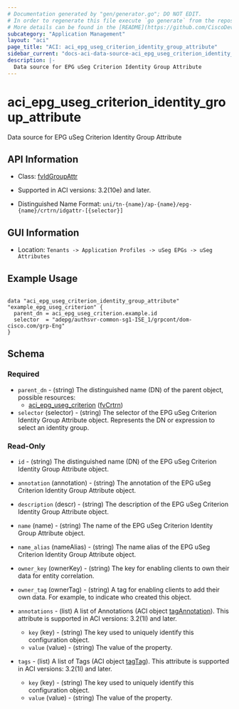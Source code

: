 ```yaml
---
# Documentation generated by "gen/generator.go"; DO NOT EDIT.
# In order to regenerate this file execute `go generate` from the repository root.
# More details can be found in the [README](https://github.com/CiscoDevNet/terraform-provider-aci/blob/master/README.md).
subcategory: "Application Management"
layout: "aci"
page_title: "ACI: aci_epg_useg_criterion_identity_group_attribute"
sidebar_current: "docs-aci-data-source-aci_epg_useg_criterion_identity_group_attribute"
description: |-
  Data source for EPG uSeg Criterion Identity Group Attribute
---
```


# aci_epg_useg_criterion_identity_group_attribute #

Data source for EPG uSeg Criterion Identity Group Attribute

## API Information ##

* Class: [fvIdGroupAttr](https://pubhub.devnetcloud.com/media/model-doc-latest/docs/app/index.html#/objects/fvIdGroupAttr/overview)

* Supported in ACI versions: 3.2(10e) and later.

* Distinguished Name Format: `uni/tn-{name}/ap-{name}/epg-{name}/crtrn/idgattr-[{selector}]`

## GUI Information ##

* Location: `Tenants -> Application Profiles -> uSeg EPGs -> uSeg Attributes`

## Example Usage ##

```hcl

data "aci_epg_useg_criterion_identity_group_attribute" "example_epg_useg_criterion" {
  parent_dn = aci_epg_useg_criterion.example.id
  selector  = "adepg/authsvr-common-sg1-ISE_1/grpcont/dom-cisco.com/grp-Eng"
}

```

## Schema ##

### Required ###

* `parent_dn` - (string) The distinguished name (DN) of the parent object, possible resources:
  - [aci_epg_useg_criterion](https://registry.terraform.io/providers/CiscoDevNet/aci/latest/docs/resources/epg_useg_criterion) ([fvCrtrn](https://pubhub.devnetcloud.com/media/model-doc-latest/docs/app/index.html#/objects/fvCrtrn/overview))
* `selector` (selector) - (string) The selector of the EPG uSeg Criterion Identity Group Attribute object. Represents the DN or expression to select an identity group.

### Read-Only ###

* `id` - (string) The distinguished name (DN) of the EPG uSeg Criterion Identity Group Attribute object.
* `annotation` (annotation) - (string) The annotation of the EPG uSeg Criterion Identity Group Attribute object.
* `description` (descr) - (string) The description of the EPG uSeg Criterion Identity Group Attribute object.
* `name` (name) - (string) The name of the EPG uSeg Criterion Identity Group Attribute object.
* `name_alias` (nameAlias) - (string) The name alias of the EPG uSeg Criterion Identity Group Attribute object.
* `owner_key` (ownerKey) - (string) The key for enabling clients to own their data for entity correlation.
* `owner_tag` (ownerTag) - (string) A tag for enabling clients to add their own data. For example, to indicate who created this object.

* `annotations` - (list) A list of Annotations (ACI object [tagAnnotation](https://pubhub.devnetcloud.com/media/model-doc-latest/docs/app/index.html#/objects/tagAnnotation/overview)). This attribute is supported in ACI versions: 3.2(1l) and later.
  * `key` (key) - (string) The key used to uniquely identify this configuration object.
  * `value` (value) - (string) The value of the property.

* `tags` - (list) A list of Tags (ACI object [tagTag](https://pubhub.devnetcloud.com/media/model-doc-latest/docs/app/index.html#/objects/tagTag/overview)). This attribute is supported in ACI versions: 3.2(1l) and later.
  * `key` (key) - (string) The key used to uniquely identify this configuration object.
  * `value` (value) - (string) The value of the property.
